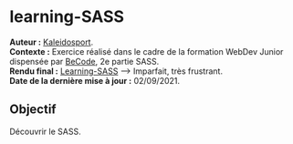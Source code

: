 # learning-SASS
  
**Auteur :** [Kaleidosport](https://github.com/Kaleidosport).  
**Contexte :** Exercice réalisé dans le cadre de la formation WebDev Junior dispensée par [BeCode](https://github.com/becodeorg), 2e partie SASS.  
**Rendu final :** [Learning-SASS](https://kaleidosport.github.io/learning-SASS) --> Imparfait, très frustrant.  
**Date de la dernière mise à jour :** 02/09/2021. 
  
## Objectif  
  
Découvrir le SASS.